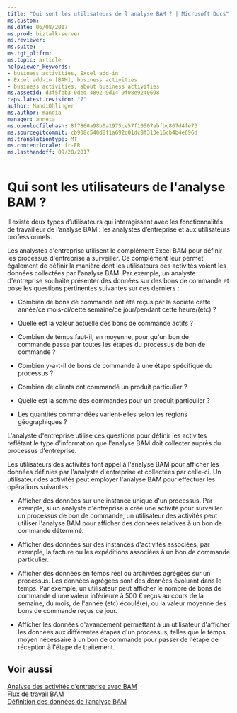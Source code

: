 ```yaml
---
title: "Qui sont les utilisateurs de l'analyse BAM ? | Microsoft Docs"
ms.custom: 
ms.date: 06/08/2017
ms.prod: biztalk-server
ms.reviewer: 
ms.suite: 
ms.tgt_pltfrm: 
ms.topic: article
helpviewer_keywords:
- business activities, Excel add-in
- Excel add-in [BAM], business activities
- business activities, about business activities
ms.assetid: d3f5feb3-0ded-4892-9d14-9f08e9240698
caps.latest.revision: "7"
author: MandiOhlinger
ms.author: mandia
manager: anneta
ms.openlocfilehash: 8f7860a98b0a1975ce57f10507ebfbc867d4fe73
ms.sourcegitcommit: cb908c540d8f1a692d01dc8f313e16cb4b4e696d
ms.translationtype: MT
ms.contentlocale: fr-FR
ms.lasthandoff: 09/20/2017
---
```

# <a name="who-uses-bam"></a>Qui sont les utilisateurs de l'analyse BAM ?
Il existe deux types d’utilisateurs qui interagissent avec les fonctionnalités de travailleur de l’analyse BAM : les analystes d’entreprise et aux utilisateurs professionnels.  
  
 Les analystes d'entreprise utilisent le complément Excel BAM pour définir les processus d'entreprise à surveiller. Ce complément leur permet également de définir la manière dont les utilisateurs des activités voient les données collectées par l'analyse BAM. Par exemple, un analyste d'entreprise souhaite présenter des données sur des bons de commande et pose les questions pertinentes suivantes sur ces derniers :  
  
-   Combien de bons de commande ont été reçus par la société cette année/ce mois-ci/cette semaine/ce jour/pendant cette heure/(etc) ?  
  
-   Quelle est la valeur actuelle des bons de commande actifs ?  
  
-   Combien de temps faut-il, en moyenne, pour qu'un bon de commande passe par toutes les étapes du processus de bon de commande ?  
  
-   Combien y-a-t-il de bons de commande à une étape spécifique du processus ?  
  
-   Combien de clients ont commandé un produit particulier ?  
  
-   Quelle est la somme des commandes pour un produit particulier ?  
  
-   Les quantités commandées varient-elles selon les régions géographiques ?  
  
 L'analyste d'entreprise utilise ces questions pour définir les activités reflétant le type d'information que l'analyse BAM doit collecter auprès du processus d'entreprise.  
  
 Les utilisateurs des activités font appel à l'analyse BAM pour afficher les données définies par l'analyste d'entreprise et collectées par celle-ci. Un utilisateur des activités peut employer l'analyse BAM pour effectuer les opérations suivantes :  
  
-   Afficher des données sur une instance unique d'un processus. Par exemple, si un analyste d'entreprise a créé une activité pour surveiller un processus de bon de commande, un utilisateur des activités peut utiliser l'analyse BAM pour afficher des données relatives à un bon de commande déterminé.  
  
-   Afficher des données sur des instances d'activités associées, par exemple, la facture ou les expéditions associées à un bon de commande particulier.  
  
-   Afficher des données en temps réel ou archivées agrégées sur un processus. Les données agrégées sont des données évoluant dans le temps. Par exemple, un utilisateur peut afficher le nombre de bons de commande d'une valeur inférieure à 500 € reçus au cours de la semaine, du mois, de l'année (etc) écoulé(e), ou la valeur moyenne des bons de commande reçus ce jour.  
  
-   Afficher les données d'avancement permettant à un utilisateur d'afficher les données aux différentes étapes d'un processus, telles que le temps moyen nécessaire à un bon de commande pour passer de l'étape de réception à l'étape de traitement.  
  
## <a name="see-also"></a>Voir aussi  
 [Analyse des activités d’entreprise avec BAM](../core/monitoring-business-activities-with-bam.md)   
 [Flux de travail BAM](../core/bam-workflow.md)   
 [Définition des données de l’analyse BAM](../core/defining-data-in-bam.md)